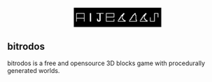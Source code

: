 <p align="center">
  <img src=assets/logo.png width=200 />
</p>

## bitrodos

bitrodos is a free and opensource 3D blocks game with procedurally generated worlds.
